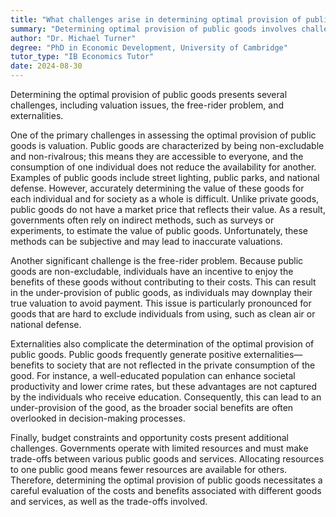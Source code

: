 ```yaml
---
title: "What challenges arise in determining optimal provision of public goods?"
summary: "Determining optimal provision of public goods involves challenges such as valuation, free-rider problem, and externalities."
author: "Dr. Michael Turner"
degree: "PhD in Economic Development, University of Cambridge"
tutor_type: "IB Economics Tutor"
date: 2024-08-30
---
```


Determining the optimal provision of public goods presents several challenges, including valuation issues, the free-rider problem, and externalities.

One of the primary challenges in assessing the optimal provision of public goods is valuation. Public goods are characterized by being non-excludable and non-rivalrous; this means they are accessible to everyone, and the consumption of one individual does not reduce the availability for another. Examples of public goods include street lighting, public parks, and national defense. However, accurately determining the value of these goods for each individual and for society as a whole is difficult. Unlike private goods, public goods do not have a market price that reflects their value. As a result, governments often rely on indirect methods, such as surveys or experiments, to estimate the value of public goods. Unfortunately, these methods can be subjective and may lead to inaccurate valuations.

Another significant challenge is the free-rider problem. Because public goods are non-excludable, individuals have an incentive to enjoy the benefits of these goods without contributing to their costs. This can result in the under-provision of public goods, as individuals may downplay their true valuation to avoid payment. This issue is particularly pronounced for goods that are hard to exclude individuals from using, such as clean air or national defense.

Externalities also complicate the determination of the optimal provision of public goods. Public goods frequently generate positive externalities—benefits to society that are not reflected in the private consumption of the good. For instance, a well-educated population can enhance societal productivity and lower crime rates, but these advantages are not captured by the individuals who receive education. Consequently, this can lead to an under-provision of the good, as the broader social benefits are often overlooked in decision-making processes.

Finally, budget constraints and opportunity costs present additional challenges. Governments operate with limited resources and must make trade-offs between various public goods and services. Allocating resources to one public good means fewer resources are available for others. Therefore, determining the optimal provision of public goods necessitates a careful evaluation of the costs and benefits associated with different goods and services, as well as the trade-offs involved.
    